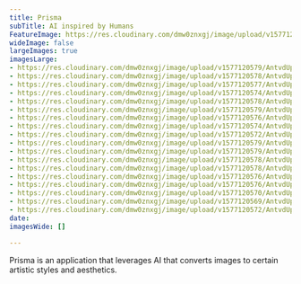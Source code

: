 ```yaml
---
title: Prisma
subTitle: AI inspired by Humans
FeatureImage: https://res.cloudinary.com/dmw0znxgj/image/upload/v1577120549/AntvdUploads/Flower_kxmdyh.jpg
wideImage: false
largeImages: true
imagesLarge:
- https://res.cloudinary.com/dmw0znxgj/image/upload/v1577120579/AntvdUploads/shakespeare_rsjtlk.jpg
- https://res.cloudinary.com/dmw0znxgj/image/upload/v1577120578/AntvdUploads/Purple_suevzg.jpg
- https://res.cloudinary.com/dmw0znxgj/image/upload/v1577120577/AntvdUploads/Pacman_trqak0.jpg
- https://res.cloudinary.com/dmw0znxgj/image/upload/v1577120574/AntvdUploads/nyc3_uykyjl.jpg
- https://res.cloudinary.com/dmw0znxgj/image/upload/v1577120578/AntvdUploads/nyc2_ojluva.jpg
- https://res.cloudinary.com/dmw0znxgj/image/upload/v1577120579/AntvdUploads/nyc_gc9dwp.jpg
- https://res.cloudinary.com/dmw0znxgj/image/upload/v1577120576/AntvdUploads/NightStreet_vunbpy.jpg
- https://res.cloudinary.com/dmw0znxgj/image/upload/v1577120574/AntvdUploads/kings_bailxt.jpg
- https://res.cloudinary.com/dmw0znxgj/image/upload/v1577120572/AntvdUploads/karate_n2kvee.jpg
- https://res.cloudinary.com/dmw0znxgj/image/upload/v1577120579/AntvdUploads/hover_w0r64n.jpg
- https://res.cloudinary.com/dmw0znxgj/image/upload/v1577120579/AntvdUploads/cronut_esfspy.jpg
- https://res.cloudinary.com/dmw0znxgj/image/upload/v1577120578/AntvdUploads/climb_gqypt6.jpg
- https://res.cloudinary.com/dmw0znxgj/image/upload/v1577120578/AntvdUploads/Christmas2_hzf3um.jpg
- https://res.cloudinary.com/dmw0znxgj/image/upload/v1577120576/AntvdUploads/Christmas1_n4obkn.jpg
- https://res.cloudinary.com/dmw0znxgj/image/upload/v1577120576/AntvdUploads/centralpark2_h5fkth.jpg
- https://res.cloudinary.com/dmw0znxgj/image/upload/v1577120570/AntvdUploads/Camera_hhtjg2.jpg
- https://res.cloudinary.com/dmw0znxgj/image/upload/v1577120569/AntvdUploads/Aztec_kmovij.jpg
- https://res.cloudinary.com/dmw0znxgj/image/upload/v1577120572/AntvdUploads/1507-2019-1148517573901215162702_kpzjap.jpg
date: 
imagesWide: []

---
```

Prisma is an application that leverages AI that converts images to certain artistic styles and aesthetics.
